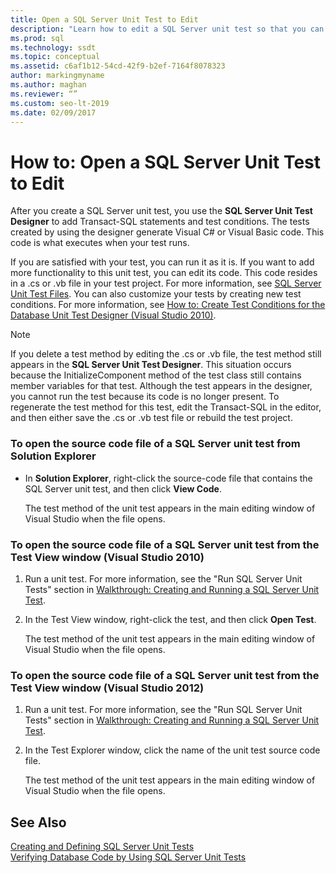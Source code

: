 ```yaml
---
title: Open a SQL Server Unit Test to Edit
description: "Learn how to edit a SQL Server unit test so that you can add functionality or customize conditions. See different ways of opening the test's source code file."
ms.prod: sql
ms.technology: ssdt
ms.topic: conceptual
ms.assetid: c6af1b12-54cd-42f9-b2ef-7164f8078323
author: markingmyname
ms.author: maghan
ms.reviewer: “”
ms.custom: seo-lt-2019
ms.date: 02/09/2017
---
```


# How to: Open a SQL Server Unit Test to Edit

After you create a SQL Server unit test, you use the **SQL Server Unit Test Designer** to add Transact\-SQL statements and test conditions. The tests created by using the designer generate Visual C# or Visual Basic code. This code is what executes when your test runs.  
  
If you are satisfied with your test, you can run it as it is. If you want to add more functionality to this unit test, you can edit its code. This code resides in a .cs or .vb file in your test project. For more information, see [SQL Server Unit Test Files](../ssdt/sql-server-unit-test-files.md). You can also customize your tests by creating new test conditions. For more information, see [How to: Create Test Conditions for the Database Unit Test Designer (Visual Studio 2010)](/previous-versions/visualstudio/visual-studio-2010/aa833409(v=vs.100)).  
  
> [!NOTE]  
> If you delete a test method by editing the .cs or .vb file, the test method still appears in the **SQL Server Unit Test Designer**. This situation occurs because the InitializeComponent method of the test class still contains member variables for that test. Although the test appears in the designer, you cannot run the test because its code is no longer present. To regenerate the test method for this test, edit the Transact\-SQL in the editor, and then either save the .cs or .vb test file or rebuild the test project.  
  
### To open the source code file of a SQL Server unit test from Solution Explorer  
  
-   In **Solution Explorer**, right-click the source-code file that contains the SQL Server unit test, and then click **View Code**.  
  
    The test method of the unit test appears in the main editing window of Visual Studio when the file opens.  
  
### To open the source code file of a SQL Server unit test from the Test View window (Visual Studio 2010)  
  
1.  Run a unit test. For more information, see the "Run SQL Server Unit Tests" section in [Walkthrough: Creating and Running a SQL Server Unit Test](../ssdt/walkthrough-creating-and-running-a-sql-server-unit-test.md).  
  
2.  In the Test View window, right-click the test, and then click **Open Test**.  
  
    The test method of the unit test appears in the main editing window of Visual Studio when the file opens.  
  
### To open the source code file of a SQL Server unit test from the Test View window (Visual Studio 2012)  
  
1.  Run a unit test. For more information, see the "Run SQL Server Unit Tests" section in [Walkthrough: Creating and Running a SQL Server Unit Test](../ssdt/walkthrough-creating-and-running-a-sql-server-unit-test.md).  
  
2.  In the Test Explorer window, click the name of the unit test source code file.  
  
    The test method of the unit test appears in the main editing window of Visual Studio when the file opens.  
  
## See Also  
[Creating and Defining SQL Server Unit Tests](../ssdt/creating-and-defining-sql-server-unit-tests.md)  
[Verifying Database Code by Using SQL Server Unit Tests](../ssdt/verifying-database-code-by-using-sql-server-unit-tests.md)  
